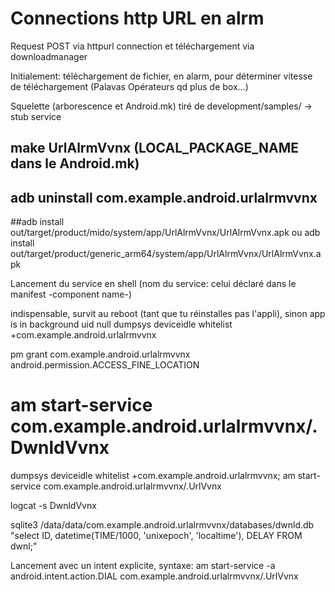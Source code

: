 # Connections http URL en alrm 

 Request POST via httpurl connection et téléchargement via downloadmanager

 Initialement: téléchargement de fichier, en alarm, pour déterminer vitesse de téléchargement (Palavas Opérateurs qd plus de box...)
  
 Squelette (arborescence et Android.mk) tiré de development/samples/ -> stub service
 ## make UrlAlrmVvnx (LOCAL_PACKAGE_NAME dans le Android.mk)
 
 ## adb uninstall com.example.android.urlalrmvvnx
 
 
 ##adb install out/target/product/mido/system/app/UrlAlrmVvnx/UrlAlrmVvnx.apk
 ou
 adb install out/target/product/generic_arm64/system/app/UrlAlrmVvnx/UrlAlrmVvnx.apk
 
 Lancement du service en shell (nom du service: celui déclaré dans le manifest -component name-) 
 
 indispensable, survit au reboot (tant que tu réinstalles pas l'appli), sinon app is in background uid null
 dumpsys deviceidle whitelist +com.example.android.urlalrmvvnx
 
 pm grant com.example.android.urlalrmvvnx android.permission.ACCESS_FINE_LOCATION
 
 # am start-service com.example.android.urlalrmvvnx/.DwnldVvnx  
 
 dumpsys deviceidle whitelist +com.example.android.urlalrmvvnx; am start-service com.example.android.urlalrmvvnx/.UrlVvnx
 
 logcat -s DwnldVvnx
 
 sqlite3 /data/data/com.example.android.urlalrmvvnx/databases/dwnld.db "select ID, datetime(TIME/1000, 'unixepoch', 'localtime'), DELAY FROM dwnl;"
  
 
 Lancement avec un intent explicite, syntaxe:
 am start-service -a android.intent.action.DIAL com.example.android.urlalrmvvnx/.UrlVvnx

 
 


